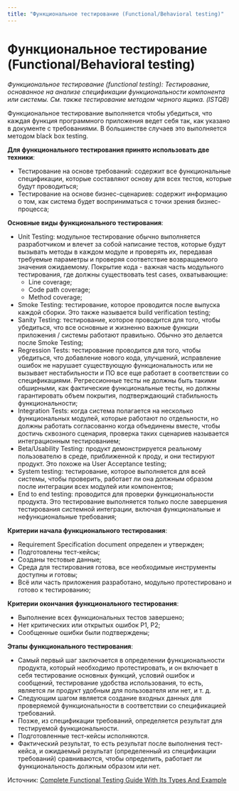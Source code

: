 ```yaml
---
title: "Функциональное тестирование (Functional/Behavioral testing)"
---
```


# Функциональное тестирование (Functional/Behavioral testing)

_Функциональное тестирование (functional testing): Тестирование, основанное на анализе спецификации функциональности компонента или системы. См. также тестирование методом черного ящика. (ISTQB)_

Функциональное тестирование выполняется чтобы убедиться, что каждая функция программного приложения ведет себя так, как указано в документе с требованиями. В большинстве случаев это выполняется методом black box testing.

**Для функционального тестирования принято использовать две техники**:

* Тестирование на основе требований: содержит все функциональные спецификации, которые составляют основу для всех тестов, которые будут проводиться;
* Тестирование на основе бизнес-сценариев: содержит информацию о том, как система будет восприниматься с точки зрения бизнес-процесса;

**Основные виды функционального тестирования**:

* Unit Testing: модульное тестирование обычно выполняется разработчиком и влечет за собой написание тестов, которые будут вызывать методы в каждом модуле и проверять их, передавая требуемые параметры и проверяя соответствие возвращаемого значения ожидаемому. Покрытие кода - важная часть модульного тестирования, где должны существовать test cases, охватывающие:
  * Line coverage;
  * Code path coverage;
  * Method coverage;
* Smoke Testing: тестирование, которое проводится после выпуска каждой сборки. Это также называется build verification testing;
* Sanity Testing: тестирование, которое проводится для того, чтобы убедиться, что все основные и жизненно важные функции приложения / системы работают правильно. Обычно это делается после Smoke Testing;
* Regression Tests: тестирование проводится для того, чтобы убедиться, что добавление нового кода, улучшений, исправление ошибок не нарушает существующую функциональность или не вызывает нестабильности и ПО все еще работает в соответствии со спецификациями. Регрессионные тесты не должны быть такими обширными, как фактические функциональные тесты, но должны гарантировать объем покрытия, подтверждающий стабильность функциональности;
* Integration Tests: когда система полагается на несколько функциональных модулей, которые работают по отдельности, но должны работать согласованно когда объединены вместе, чтобы достичь сквозного сценария, проверка таких сценариев называется интеграционным тестированием;
* Beta/Usability Testing: продукт демонстрируется реальному пользователю в среде, приближенной к проду, и они тестируют продукт. Это похоже на User Acceptance testing;
* System testing: тестирование, которое выполняется для всей системы, чтобы проверить, работает ли она должным образом после интеграции всех модулей или компонентов;
* End to end testing: проводится для проверки функциональности продукта. Это тестирование выполняется только после завершения тестирования системной интеграции, включая функциональные и нефункциональные требования;

**Критерии начала функционального тестирования**:

* Requirement Specification document определен и утвержден;
* Подготовлены тест-кейсы;
* Созданы тестовые данные;
* Среда для тестирования готова, все необходимые инструменты доступны и готовы;
* Всё или часть приложения разработано, модульно протестировано и готово к тестированию;

**Критерии окончания функционального тестирования**:

* Выполнение всех функциональных тестов завершено;
* Нет критических или открытых ошибок P1, P2;
* Сообщенные ошибки были подтверждены;

**Этапы функционального тестирования**:

* Самый первый шаг заключается в определении функциональности продукта, который необходимо протестировать, и он включает в себя тестирование основных функций, условий ошибок и сообщений, тестирование удобства использования, то есть, является ли продукт удобным для пользователя или нет, и т. д.
* Следующим шагом является создание входных данных для проверяемой функциональности в соответствии со спецификацией требований.
* Позже, из спецификации требований, определяется результат для тестируемой функциональности.
* Подготовленные тест-кейсы исполняются.
* Фактический результат, то есть результат после выполнения тест-кейса, и ожидаемый результат (определенный из спецификации требований) сравниваются, чтобы определить, работает ли функциональность должным образом или нет.

Источник: [Complete Functional Testing Guide With Its Types And Example](https://www.softwaretestinghelp.com/guide-to-functional-testing/)
